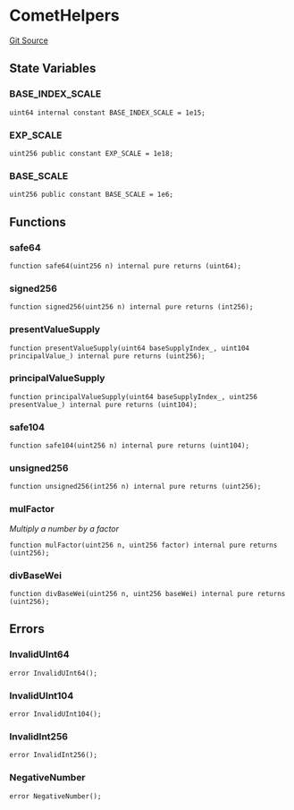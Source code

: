 # CometHelpers
[Git Source](https://github.com/larrythecucumber321/protocol/blob/aabf2c9d4120808940fb3be9193cb66ea71ac351/contracts/plugins/assets/compoundv3/CometHelpers.sol)


## State Variables
### BASE_INDEX_SCALE

```solidity
uint64 internal constant BASE_INDEX_SCALE = 1e15;
```


### EXP_SCALE

```solidity
uint256 public constant EXP_SCALE = 1e18;
```


### BASE_SCALE

```solidity
uint256 public constant BASE_SCALE = 1e6;
```


## Functions
### safe64


```solidity
function safe64(uint256 n) internal pure returns (uint64);
```

### signed256


```solidity
function signed256(uint256 n) internal pure returns (int256);
```

### presentValueSupply


```solidity
function presentValueSupply(uint64 baseSupplyIndex_, uint104 principalValue_) internal pure returns (uint256);
```

### principalValueSupply


```solidity
function principalValueSupply(uint64 baseSupplyIndex_, uint256 presentValue_) internal pure returns (uint104);
```

### safe104


```solidity
function safe104(uint256 n) internal pure returns (uint104);
```

### unsigned256


```solidity
function unsigned256(int256 n) internal pure returns (uint256);
```

### mulFactor

*Multiply a number by a factor*


```solidity
function mulFactor(uint256 n, uint256 factor) internal pure returns (uint256);
```

### divBaseWei


```solidity
function divBaseWei(uint256 n, uint256 baseWei) internal pure returns (uint256);
```

## Errors
### InvalidUInt64

```solidity
error InvalidUInt64();
```

### InvalidUInt104

```solidity
error InvalidUInt104();
```

### InvalidInt256

```solidity
error InvalidInt256();
```

### NegativeNumber

```solidity
error NegativeNumber();
```

